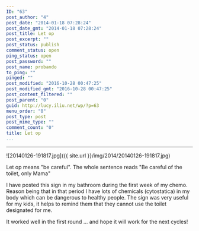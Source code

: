 ```yaml
---
ID: "63"
post_author: "4"
post_date: "2014-01-18 07:28:24"
post_date_gmt: "2014-01-18 07:28:24"
post_title: Let op
post_excerpt: ""
post_status: publish
comment_status: open
ping_status: open
post_password: ""
post_name: probando
to_ping: ""
pinged: ""
post_modified: "2016-10-28 00:47:25"
post_modified_gmt: "2016-10-28 00:47:25"
post_content_filtered: ""
post_parent: "0"
guid: http://lucy.iliu.net/wp/?p=63
menu_order: "0"
post_type: post
post_mime_type: ""
comment_count: "0"
title: Let op
...
```

---

![20140126-191817.jpg]({{ site.url }}/img/2014/20140126-191817.jpg)

Let op means "be careful".  The whole sentence reads "Be careful of the toilet, only Mama"

I have posted this sign in my bathroom during the first week of my chemo. Reason being that in that period I have lots of chemicals (cytostatica) in my body which can be dangerous to healthy people. The sign was very useful for my kids, it helps to remind them that they cannot use the toilet designated for me.

It worked well in the first round ... and hope it will work for the next cycles!
